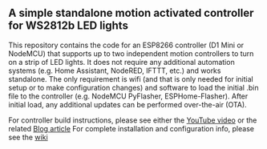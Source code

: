 ## A simple standalone motion activated controller for WS2812b LED lights

This repository contains the code for an ESP8266 controller (D1 Mini or NodeMCU) that supports up to two independent motion controllers to turn on a strip of LED lights.  It does not require any additional automation systems (e.g. Home Assistant, NodeRED, IFTTT, etc.) and works standalone.  The only requirement is wifi (and that is only needed for initial setup or to make configuration changes) and software to load the initial .bin file to the controller (e.g. NodeMCU PyFlasher, ESPHome-Flasher).  After initial load, any additional updates can be performed over-the-air (OTA).

For controller build instructions, please see either the [YouTube video](https://youtu.be/b4s_VEtVWY4) or the related [Blog article](https://resinchemtech.blogspot.com/2021/12/standalone-led-controller.html)
For complete installation and configuration info, please see the [wiki](https://github.com/Resinchem/standalone-led-controller/wiki)
